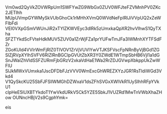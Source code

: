 Vm0wd2QyVkZOVWRpUm1SWFYwZG9WbGx0ZUV0WFJteFZVMnhPV0ZKc2JETlhh
MUpUVmpGYWMySkVUbGhoCk1rMHhXVmQ0WVdNeFpIRlJiVVpUQ2xZeWFIbFdi
VEI0VXpGSmVWUnJiR2xTYlZKWVEyc3dlRk5zUmxkaQpXR2hvVlhwS1QyTXha
SFZTYkdScFVteHdkMUV5ZUV0a1ZrWjFZa1prYUFwTmJFa3lWMnhXYTFSdFZr
ZGoKUld4VVlrWmFjRlZ0TlVOV1ZrVjVUVlYwVTJKSFVscFpNRnByVjBGd1ZG
SlZjRVpXYlhSVFV6RlZlRnBGClpGVUtZbXR3Y0ZWdE1WTmpSbHB6VjI1a1dG
SnJWalZhVldSSFZURmFjbGRzV2xkaVdHaE1Wa2RrZDJGVwpXbkppUkZwWFlU
SlJkMWxVUmxka1JscDFDbFJzVVV0WmExcGhWREZXYzJGR1RsTldiWGd3Vkd4
V1QySkcKU25SbFJFSllWMGhDZWxaV1dsZFhSVGxXWlVkR1UySlhhRFpYVkU1
clpHeE5lUXBTYkdoT1YwVkdURkV5Ck5YZE5SbkJ1VUZRd1MwTnVWbXhaZHow
OUNncHBjV2s9CgphYmk=

eis